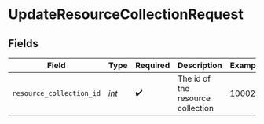 # UpdateResourceCollectionRequest


## Fields

| Field                             | Type                              | Required                          | Description                       | Example                           |
| --------------------------------- | --------------------------------- | --------------------------------- | --------------------------------- | --------------------------------- |
| `resource_collection_id`          | *int*                             | :heavy_check_mark:                | The id of the resource collection | 10002                             |